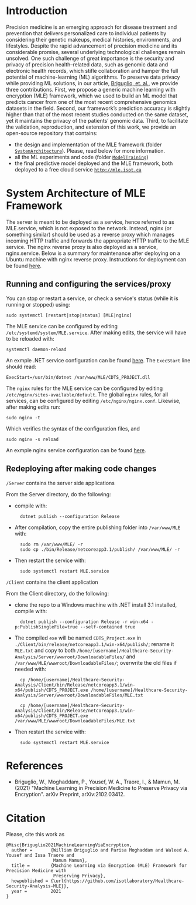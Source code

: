 # Introduction #

Precision medicine is an emerging approach for disease treatment and prevention that delivers
personalized care to individual patients by considering their genetic makeups, medical histories,
environments, and lifestyles. Despite the rapid advancement of precision medicine and its
considerable promise, several underlying technological challenges remain unsolved. One such
challenge of great importance is the security and privacy of precision health–related data, such as
genomic data and electronic health records, which stifle collaboration and hamper the full potential
of machine-learning (ML) algorithms. To preserve data privacy while providing ML solutions, in our
article, [Briguglio, et. al.](https://arxiv.org/abs/2102.03412), we provide three contributions.
First, we propose a generic machine learning with encryption (MLE) framework, which we used to build
an ML model that predicts cancer from one of the most recent comprehensive genomics datasets in the
field. Second, our framework’s prediction accuracy is slightly higher than that of the most recent
studies conducted on the same dataset, yet it maintains the privacy of the patients’ genomic data.
Third, to facilitate the validation, reproduction, and extension of this work, we provide an
open-source repository that contains:

* the design and implementation of the MLE framework (folder
  [`SystemArchitecture`](./SystemArchitecture)). Please, read below for more information.
* all the ML experiments and code (folder [`ModelTraining`](./ModelTraining))
* the final predictive model deployed and the MLE framework, both deployed to a free cloud service
  [`http://mle.isot.ca`](http://mle.isot.ca)

# System Architecture of MLE Framework #
The server is meant to be deployed as a service, hence referred to as MLE.service, which is not
exposed to the network. Instead, nginx (or something similar) should be used as a reverse proxy
which manages incoming HTTP traffic and forwards the appropriate HTTP traffic to the MLE service.
The nginx reverse proxy is also deployed as a service, nginx.service. Below is a summary for
maintenance after deploying on a Ubuntu machine with nginx reverse proxy. Instructions for
deployment can be found
[here](https://docs.microsoft.com/en-us/aspnet/core/host-and-deploy/linux-nginx?view=aspnetcore-5.0).

## Running and configuring the services/proxy ##

You can stop or restart a service, or check a service's status (while it is running or stopped) using:

    sudo systemctl [restart|stop|status] [MLE|nginx]

The MLE service can be configured by editing `/etc/systemd/system/MLE.service`. After making edits,
the service will have to be reloaded with:

    systemctl daemon-reload

An exmple .NET service configuration can be found [here](https://docs.microsoft.com/en-us/aspnet/core/host-and-deploy/linux-nginx?view=aspnetcore-5.0#create-the-service-file). The `ExecStart` line should read:

    ExecStart=/usr/bin/dotnet /var/www/MLE/CDTS_PROJECT.dll

The `nginx` rules for the MLE service can be configured by editing
`/etc/nginx/sites-available/default`. The global `nginx` rules, for all services, can be configured
by editing `/etc/nginx/nginx.conf`. Likewise, after making edits run:

    sudo nginx -t

Which verifies the syntax of the configuration files, and

    sudo nginx -s reload

An exmple nginx service configuration can be found [here](https://docs.microsoft.com/en-us/aspnet/core/host-and-deploy/linux-nginx?view=aspnetcore-5.0#configure-nginx).

## Redeploying after making code changes ##

`/Server` contains the server side applications

From the Server directory, do the following:

* compile with:

        dotnet publish --configuration Release

* After compilation, copy the entire publishing folder into `/var/www/MLE` with:

        sudo rm /var/www/MLE/ -r
        sudo cp ./bin/Release/netcoreapp3.1/publish/ /var/www/MLE/ -r

* Then restart the service with:

        sudo systemctl restart MLE.service


`/Client` contains the client application

From the Client directory, do the following:

* clone the repo to a Windows machine with .NET install 3.1 installed, compile with:

        dotnet publish --configuration Release -r win-x64 -p:PublishSingleFile=true --self-contained true

* The compiled `exe` will be named `CDTS_Project.exe` in
  `./Client/bin/release/netcoreapp3.1/win-x64/publish/`; rename it `MLE.txt` and copy to both
  `/home/[username]/Healthcare-Security-Analysis/Server/wwwroot/DownloadableFiles/` and
  `/var/www/MLE/wwwroot/DownloadableFiles/`; overwrite the old files if needed with:

        cp /home/[username]/Healthcare-Security-Analysis/Client/bin/Release/netcoreapp3.1/win-x64/publish/CDTS_PROJECT.exe /home/[username]/Healthcare-Security-Analysis/Server/wwwroot/DownloadableFiles/MLE.txt

        cp /home/[username]/Healthcare-Security-Analysis/Client/bin/Release/netcoreapp3.1/win-x64/publish/CDTS_PROJECT.exe /var/www/MLE/wwwroot/DownloadableFiles/MLE.txt

* Then restart the service with:

        sudo systemctl restart MLE.service

# References #
* Briguglio, W., Moghaddam, P., Yousef, W. A., Traore, I., & Mamun, M. (2021) "Machine Learning in
Precision Medicine to Preserve Privacy via Encryption". arXiv Preprint, arXiv:2102.03412.

# Citation #

Please, cite this work as

```
@Misc{Briguglio2021MachineLearningViaEncryption,
  author =       {William Briguglio and Parisa Moghaddam and Waleed A. Yousef and Issa Traore and
                  Mamum Mamun},
  title =        {Machine Learning via Encryption (MLE) Framework for Precision Medicine with
                  Preserving Privacy},
  howpublished = {\url{https://github.com/isotlaboratory/Healthcare-Security-Analysis-MLE}},
  year =         2021
}
```

